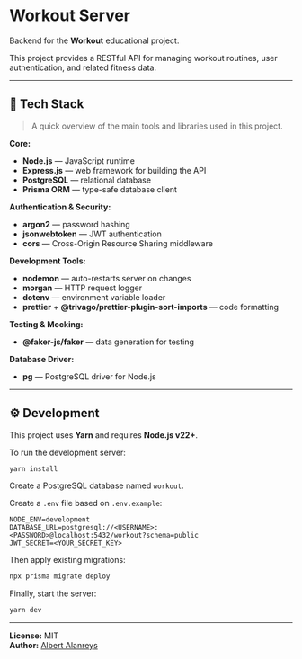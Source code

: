 # Workout Server

Backend for the **Workout** educational project.

This project provides a RESTful API for managing workout routines, user authentication, and related fitness data.

---

## 🧰 Tech Stack

> A quick overview of the main tools and libraries used in this project.

**Core:**

- **Node.js** — JavaScript runtime
- **Express.js** — web framework for building the API
- **PostgreSQL** — relational database
- **Prisma ORM** — type-safe database client

**Authentication & Security:**

- **argon2** — password hashing
- **jsonwebtoken** — JWT authentication
- **cors** — Cross-Origin Resource Sharing middleware

**Development Tools:**

- **nodemon** — auto-restarts server on changes
- **morgan** — HTTP request logger
- **dotenv** — environment variable loader
- **prettier** + **@trivago/prettier-plugin-sort-imports** — code formatting

**Testing & Mocking:**

- **@faker-js/faker** — data generation for testing

**Database Driver:**

- **pg** — PostgreSQL driver for Node.js

---

## ⚙️ Development

This project uses **Yarn** and requires **Node.js v22+**.

To run the development server:

```bash
yarn install
```

Create a PostgreSQL database named `workout`.

Create a `.env` file based on `.env.example`:

```
NODE_ENV=development
DATABASE_URL=postgresql://<USERNAME>:<PASSWORD>@localhost:5432/workout?schema=public
JWT_SECRET=<YOUR_SECRET_KEY>
```

Then apply existing migrations:

```bash
npx prisma migrate deploy
```

Finally, start the server:

```bash
yarn dev
```

---

**License:** MIT  
**Author:** [Albert Alanreys](https://github.com/albert-alanreys)

